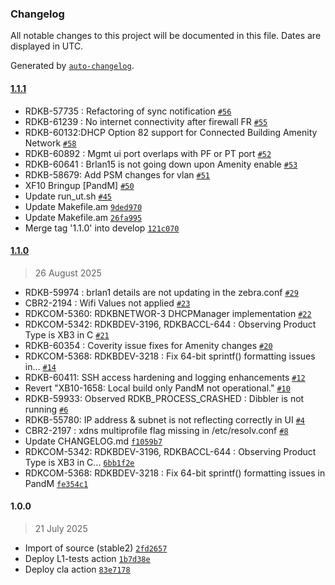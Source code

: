 ### Changelog

All notable changes to this project will be documented in this file. Dates are displayed in UTC.

Generated by [`auto-changelog`](https://github.com/CookPete/auto-changelog).

#### [1.1.1](https://github.com/rdkcentral/provisioning-and-management/compare/1.1.0...1.1.1)

- RDKB-57735 : Refactoring of sync notification [`#56`](https://github.com/rdkcentral/provisioning-and-management/pull/56)
- RDKB-61239 : No internet connectivity after firewall FR [`#55`](https://github.com/rdkcentral/provisioning-and-management/pull/55)
- RDKB-60132:DHCP Option 82 support for Connected Building Amenity Network [`#58`](https://github.com/rdkcentral/provisioning-and-management/pull/58)
- RDKB-60892 : Mgmt ui port overlaps with PF or PT port [`#52`](https://github.com/rdkcentral/provisioning-and-management/pull/52)
- RDKB-60641 : Brlan15 is not going down upon Amenity enable [`#53`](https://github.com/rdkcentral/provisioning-and-management/pull/53)
- RDKB-58679: Add PSM changes for vlan [`#51`](https://github.com/rdkcentral/provisioning-and-management/pull/51)
- XF10 Bringup [PandM] [`#50`](https://github.com/rdkcentral/provisioning-and-management/pull/50)
- Update run_ut.sh [`#45`](https://github.com/rdkcentral/provisioning-and-management/pull/45)
- Update Makefile.am [`9ded970`](https://github.com/rdkcentral/provisioning-and-management/commit/9ded97025ef835853ec5bd7cf04b4046b1afd1aa)
- Update Makefile.am [`26fa995`](https://github.com/rdkcentral/provisioning-and-management/commit/26fa9957a9520229347f9a2c8584f4c7a0acaed6)
- Merge tag '1.1.0' into develop [`121c070`](https://github.com/rdkcentral/provisioning-and-management/commit/121c07084de1b514cf464aab1b2a87932de2e3cb)

#### [1.1.0](https://github.com/rdkcentral/provisioning-and-management/compare/1.0.0...1.1.0)

> 26 August 2025

- RDKB-59974 : brlan1 details are not updating in the zebra.conf [`#29`](https://github.com/rdkcentral/provisioning-and-management/pull/29)
- CBR2-2194 : Wifi Values not applied [`#23`](https://github.com/rdkcentral/provisioning-and-management/pull/23)
- RDKCOM-5360: RDKBNETWOR-3 DHCPManager implementation [`#22`](https://github.com/rdkcentral/provisioning-and-management/pull/22)
- RDKCOM-5342: RDKBDEV-3196, RDKBACCL-644 : Observing Product Type is XB3 in C [`#21`](https://github.com/rdkcentral/provisioning-and-management/pull/21)
- RDKB-60354 : Coverity issue fixes for Amenity changes [`#20`](https://github.com/rdkcentral/provisioning-and-management/pull/20)
- RDKCOM-5368: RDKBDEV-3218 : Fix 64-bit sprintf() formatting issues in… [`#14`](https://github.com/rdkcentral/provisioning-and-management/pull/14)
- RDKB-60411: SSH access hardening and logging enhancements [`#12`](https://github.com/rdkcentral/provisioning-and-management/pull/12)
- Revert "XB10-1658: Local build only PandM not operational." [`#10`](https://github.com/rdkcentral/provisioning-and-management/pull/10)
- RDKB-59933: Observed RDKB_PROCESS_CRASHED : Dibbler is not running [`#6`](https://github.com/rdkcentral/provisioning-and-management/pull/6)
- RDKB-55780: IP address & subnet is not reflecting correctly in UI [`#4`](https://github.com/rdkcentral/provisioning-and-management/pull/4)
- CBR2-2197 : xdns multiprofile flag missing in /etc/resolv.conf [`#8`](https://github.com/rdkcentral/provisioning-and-management/pull/8)
- Update CHANGELOG.md [`f1059b7`](https://github.com/rdkcentral/provisioning-and-management/commit/f1059b7933b72ef4fb089f499c2ae0d442b54396)
- RDKCOM-5342: RDKBDEV-3196, RDKBACCL-644 : Observing Product Type is XB3 in C... [`6bb1f2e`](https://github.com/rdkcentral/provisioning-and-management/commit/6bb1f2e362cdb545244337227362eb3631c2393c)
- RDKCOM-5368: RDKBDEV-3218 : Fix 64-bit sprintf() formatting issues in PandM [`fe354c1`](https://github.com/rdkcentral/provisioning-and-management/commit/fe354c141e325fa607ffa3b667d38c9f2030ba87)

#### 1.0.0

> 21 July 2025

- Import of source (stable2) [`2fd2657`](https://github.com/rdkcentral/provisioning-and-management/commit/2fd26578d1648afc4ec0e21ce1749dfd6077e4c8)
- Deploy L1-tests action [`1b7d38e`](https://github.com/rdkcentral/provisioning-and-management/commit/1b7d38e1bd776ced7cc47bff58ebdbc228631c58)
- Deploy cla action [`83e7178`](https://github.com/rdkcentral/provisioning-and-management/commit/83e71780ae5de8da24d27a3aff2e52c5d2f5e2dd)
